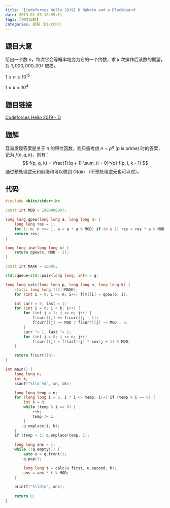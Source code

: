 ```yaml
---
title: '[Codeforces Hello 2019] D Makoto and a Blackboard'
date: 2019-01-05 10:59:11
tags: [积性函数]
categories: 题解（OI/XCPC）
---
```


## 题目大意

给出一个数 $n$，每次它会等概率地变为它的一个约数，求 $k$ 次操作后该数的期望，对 $1,000,000,007$ 取模。

$1 \leq n \leq 10^{15}$

$1 \leq k \leq 10^4$

## 题目链接

[Codeforces Hello 2019 - D](https://codeforces.com/contest/1097/problem/D)

<!-- more -->

## 题解

容易发现答案是关于 $n$ 的积性函数，则只需考虑 $n = p^q ~ (p \text{ is prime})$ 时的答案，记为 $f(p, q, k)$，则有：
$$
f(p, q, k) = \frac{1}{q + 1} \sum_{i = 0}^{q} f(p, i, k - 1)
$$
通过预处理逆元和前缀和可以做到 $O(qk)$ （不预处理逆元也可以过）。

## 代码

```c++
#include <bits/stdc++.h>

const int MOD = 1000000007;

long long qpow(long long a, long long n) {
    long long res = 1;
    for (; n; n >>= 1, a = a * a % MOD) if (n & 1) res = res * a % MOD;
    return res;
}

long long inv(long long x) {
    return qpow(x, MOD - 2);
}

const int MAXK = 10005;

std::queue<std::pair<long long, int> > q;

long long calc(long long p, long long n, long long k) {
    static long long f[2][MAXK];
    for (int i = 0; i <= n; i++) f[0][i] = qpow(p, i);

    int curr = 0, last = 1;
    for (int i = 0; i < k; i++) {
        for (int j = 1; j <= n; j++) {
            f[curr][j] += f[curr][j - 1];
            f[curr][j] >= MOD ? f[curr][j] -= MOD : 0;
        }
        curr ^= 1, last ^= 1;
        for (int j = 0; j <= n; j++)
            f[curr][j] = f[last][j] * inv(j + 1) % MOD;
    }

    return f[curr][n];
}

int main() {
    long long n;
    int k;
    scanf("%lld %d", &n, &k);

    long long temp = n;
    for (long long i = 2; i * i <= temp; i++) if (temp % i == 0) {
        int k = 0;
        while (temp % i == 0) {
            ++k;
            temp /= i;
        }
        q.emplace(i, k);
    }
    if (temp > 1) q.emplace(temp, 1);

    long long ans = 1;
    while (!q.empty()) {
        auto u = q.front();
        q.pop();

        long long t = calc(u.first, u.second, k);
        ans = ans * t % MOD;
    }

    printf("%lld\n", ans);
    
    return 0;
}
```